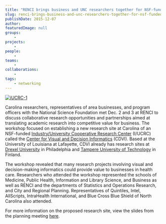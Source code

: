 ```yaml
---
title: "RENCI brings business and UNC researchers together for NSF-funded workshop"
slug: renci-brings-business-and-unc-researchers-together-for-nsf-funded-workshop
publishDate: 2015-12-07
author: 
featuredImage: null
groups:
    - 
projects:
    - 
people:
    - 
teams: 
    - 
collaborations:
    - 
tags: 
    - networking
---
```

[![iUCRC-1](https://renci.org/wp-content/uploads/2015/12/iUCRC-1-300x192.jpg)](https://renci.org/wp-content/uploads/2015/12/iUCRC-1.jpg)

Carolina researchers, representatives of area businesses, and program officers with the National Science Foundation met Dec. 2 and 3 at RENCI to discuss collaborative research opportunities and partnerships aimed at translating academic research into competitive value for business. The workshop focused on establishing a new research site at Carolina of an NSF-funded [Industry/University Cooperative Research Center](http://www.nsf.gov/eng/iip/iucrc/home.jsp) (I/UCRC) called the [Center for Visual and Decision Informatics](http://www.nsfcvdi.org/) (CDVI). Based at the University of Louisiana at Lafayette, CDVI already has research sites at [Drexel University](http://drexel.edu/cci/research/centers-institutes/CVDI/) in Philadelphia and [Tampere University of Technology](http://www.tut.fi/en/about-tut/news-and-events/tut-joins-the-nsf-center-devoted-to-challenges-of-big-data-p094392c2) in Finland.

The workshop revealed that many research projects involving visual and decision-making informatics could provide value to businesses in health care. Researchers who attended the workshop represented the schools of Medicine, Public Health, Information and Library Science, and Business as well as RENCI and the departments of Statistics and Operations Research, and City and Regional Planning. Representatives of Quintiles, Intel, AllScripts, IntraHealth International, and Blue Cross Blue Shield of North Carolina also attended.

For more information on the proposed research site, view the slides from the planning meeting [here](http://iucrc.renci.org/current-workshop/).
